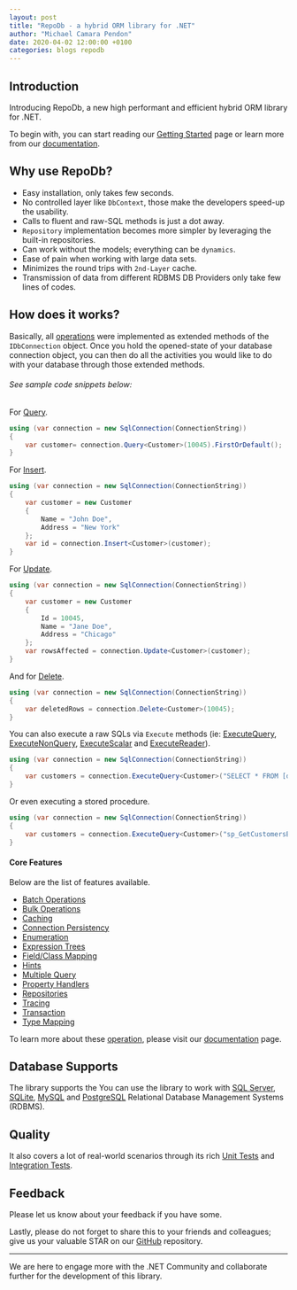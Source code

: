 ```yaml
---
layout: post
title: "RepoDb - a hybrid ORM library for .NET"
author: "Michael Camara Pendon"
date: 2020-04-02 12:00:00 +0100
categories: blogs repodb
---
```


## Introduction

Introducing RepoDb, a new high performant and efficient hybrid ORM library for .NET.

To begin with, you can start reading our [Getting Started](/tutorial/getting-started-sqlserver) page or learn more from our [documentation](/docs).

## Why use RepoDb?

- Easy installation, only takes few seconds.
- No controlled layer like `DbContext`, those make the developers speed-up the usability.
- Calls to fluent and raw-SQL methods is just a dot away.
- `Repository` implementation becomes more simpler by leveraging the built-in repositories.
- Can work without the models; everything can be `dynamics`.
- Ease of pain when working with large data sets.
- Minimizes the round trips with `2nd-Layer` cache.
- Transmission of data from different RDBMS DB Providers only take few lines of codes.

## How does it works?

Basically, all [operations](/docs#operations) were implemented as extended methods of the `IDbConnection` object. Once you hold the opened-state of your database connection object, you can then do all the activities you would like to do with your database through those extended methods.

###### See sample code snippets below:

For [Query](/operation/query).

```csharp
using (var connection = new SqlConnection(ConnectionString))
{
	var customer= connection.Query<Customer>(10045).FirstOrDefault();
}
```

For [Insert](/operation/insert).

```csharp
using (var connection = new SqlConnection(ConnectionString))
{
	var customer = new Customer
	{
		Name = "John Doe",
		Address = "New York"
	};
	var id = connection.Insert<Customer>(customer);
}
```

For [Update](/operation/insert).

```csharp
using (var connection = new SqlConnection(ConnectionString))
{
	var customer = new Customer
	{
		Id = 10045,
		Name = "Jane Doe",
		Address = "Chicago"
	};
	var rowsAffected = connection.Update<Customer>(customer);
}
```

And for [Delete](/operation/delete).

```csharp
using (var connection = new SqlConnection(ConnectionString))
{
	var deletedRows = connection.Delete<Customer>(10045);
}
```

You can also execute a raw SQLs via `Execute` methods (ie: [ExecuteQuery](/operation/executequery), [ExecuteNonQuery](/operation/executenonquery), [ExecuteScalar](/operation/executescalar) and [ExecuteReader](/operation/executereader)).

```csharp
using (var connection = new SqlConnection(ConnectionString))
{
	var customers = connection.ExecuteQuery<Customer>("SELECT * FROM [dbo].[Customer];");
}
```

Or even executing a stored procedure.

```csharp
using (var connection = new SqlConnection(ConnectionString))
{
	var customers = connection.ExecuteQuery<Customer>("sp_GetCustomersByState", new { State = "New York" }, commandType: CommandType.StoredProcedure);
}
```

#### Core Features

Below are the list of features available.

- [Batch Operations](/feature/batchoperations)
- [Bulk Operations](/feature/bulkoperations)
- [Caching](/feature/caching)
- [Connection Persistency](/feature/connectionpersistency)
- [Enumeration](/feature/enumeration)
- [Expression Trees](/feature/expressiontrees)
- [Field/Class Mapping](/feature/fieldclassmapping)
- [Hints](/feature/hints)
- [Multiple Query](/feature/multiplequery)
- [Property Handlers](/feature/propertyhandlers)
- [Repositories](/feature/repositories)
- [Tracing](/feature/tracing)
- [Transaction](/feature/transaction)
- [Type Mapping](/feature/typemapping)

To learn more about these [operation](/docs#operations), please visit our [documentation](/docs) page.

## Database Supports

The library supports the 
You can use the library to work with [SQL Server](https://www.nuget.org/packages/RepoDb.SqlServer), [SQLite](https://www.nuget.org/packages/RepoDb.SqLite), [MySQL](https://www.nuget.org/packages/RepoDb.MySql) and [PostgreSQL](https://www.nuget.org/packages/RepoDb.PostgreSql) Relational Database Management Systems (RDBMS).

## Quality

It also covers a lot of real-world scenarios through its rich [Unit Tests](https://github.com/mikependon/RepoDb/tree/master/RepoDb.Core/RepoDb.Tests/RepoDb.UnitTests) and [Integration Tests](https://github.com/mikependon/RepoDb/tree/master/RepoDb.Core/RepoDb.Tests/RepoDb.IntegrationTests). 

## Feedback

Please let us know about your feedback if you have some.

Lastly, please do not forget to share this to your friends and colleagues; give us your valuable STAR on our [GitHub](https://github.com/mikependon/RepoDb) repository.

-----------

We are here to engage more with the .NET Community and collaborate further for the development of this library.